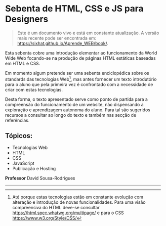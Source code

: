 # Sebenta de HTML, CSS e JS para Designers

> Este é um documento vivo e está em constante atualização. A versão mais recente pode ser encontrada em: <https://sixhat.github.io/Aprende_WEB/book/>.

Esta sebenta cobre uma introdução elementar ao funcionamento da World Wide Web focando-se na produção de páginas HTML estáticas baseadas em HTML e CSS.

Em momento algum pretende ser uma sebenta enciclopédica sobre os standards das tecnologias Web[^1], mas antes fornecer um texto introdutório para o aluno que pela primeira vez é confrontado com a necessidade de criar com estas tecnologias.

Desta forma, o texto apresentado serve como ponto de partida para a compreensão do funcionamento de um website, não dispensando a exploração e aprendizagem autonoma do aluno. Para tal são sugeridos recursos a consultar ao longo do texto e também nas secção de referências.

## Tópicos:

- Tecnologias Web
- HTML
- CSS
- JavaScript
- Publicação e Hosting

**Professor**
David Sousa-Rodrigues

---

[^1]: Até porque estas tecnologias estão em constante evolução com alteração e introdução de novas funcionalidades. Para uma visão compreensiva do HTML deve-se consultar <https://html.spec.whatwg.org/multipage/> e para o CSS <https://www.w3.org/Style/CSS/>
